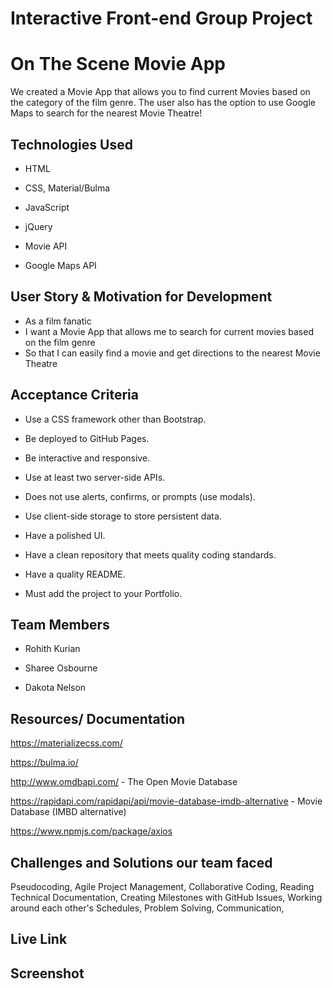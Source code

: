 # Interactive Front-end Group Project

# On The Scene Movie App

We created a Movie App that allows you to find current Movies based on the category of the film genre. The user also has the option to use Google Maps to search for the nearest Movie Theatre! 

## Technologies Used

* HTML

* CSS, Material/Bulma

* JavaScript

* jQuery

* Movie API

* Google Maps API


## User Story & Motivation for Development 

* As a film fanatic
* I want a Movie App that allows me to search for current movies based on the film genre 
* So that I can easily find a movie and get directions to the nearest Movie Theatre


## Acceptance Criteria

* Use a CSS framework other than Bootstrap.

* Be deployed to GitHub Pages.

* Be interactive and responsive.

* Use at least two server-side APIs.

* Does not use alerts, confirms, or prompts (use modals).

* Use client-side storage to store persistent data.

* Have a polished UI.

* Have a clean repository that meets quality coding standards.

* Have a quality README.

* Must add the project to your Portfolio. 

## Team Members 

* Rohith Kurian 

* Sharee Osbourne 

* Dakota Nelson 

## Resources/ Documentation

https://materializecss.com/

https://bulma.io/

http://www.omdbapi.com/ - The Open Movie Database 

https://rapidapi.com/rapidapi/api/movie-database-imdb-alternative - Movie Database (IMBD alternative)

https://www.npmjs.com/package/axios

## Challenges and Solutions our team faced 

Pseudocoding, Agile Project Management, Collaborative Coding, Reading Technical Documentation, Creating Milestones with GitHub Issues, Working around each other's Schedules, Problem Solving, Communication, 

## Live Link

## Screenshot 